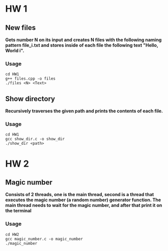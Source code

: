 # HW 1

## New files

**Gets number N on its input and creates N files with the following naming pattern file_i.txt and stores inside of each file the following text "Hello, World i".**

### Usage

```
cd HW1
g++ files.cpp -o files
./files <N> <Text>
```

## Show directory

**Recursively traverses the given path and prints the contents of each file.**

### Usage

```
cd HW1
gcc show_dir.c -o show_dir
./show_dir <path>
```

# HW 2

## Magic number

**Consists of 2 threads, one is the main thread, second is a thread that executes the magic number (a random number) generator function. The main thread needs to wait for the magic number, and after that print it on the terminal**

### Usage

```
cd HW2
gcc magic_number.c -o magic_number
./magic_number
```
